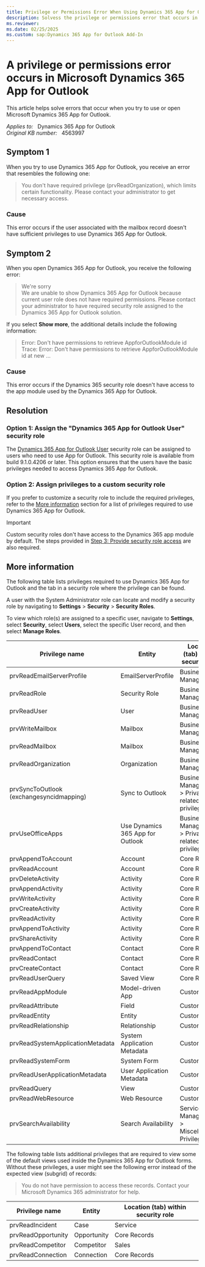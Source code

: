```yaml
---
title: Privilege or Permissions Error When Using Dynamics 365 App for Outlook
description: Solvess the privilege or permissions error that occurs in Microsoft Dynamics 365 App for Outlook.
ms.reviewer: 
ms.date: 02/25/2025
ms.custom: sap:Dynamics 365 App for Outlook Add-In
---
```

# A privilege or permissions error occurs in Microsoft Dynamics 365 App for Outlook

This article helps solve errors that occur when you try to use or open Microsoft Dynamics 365 App for Outlook.

_Applies to:_ &nbsp; Dynamics 365 App for Outlook  
_Original KB number:_ &nbsp; 4563997

## Symptom 1

When you try to use Dynamics 365 App for Outlook, you receive an error that resembles the following one:

> You don't have required privilege (prvReadOrganization), which limits certain functionality. Please contact your administrator to get necessary access.

### Cause

This error occurs if the user associated with the mailbox record doesn't have sufficient privileges to use Dynamics 365 App for Outlook.

## Symptom 2

When you open Dynamics 365 App for Outlook, you receive the following error:

> We're sorry  
> We are unable to show Dynamics 365 App for Outlook because current user role does not have required permissions. Please contact your administrator to have required security role assigned to the Dynamics 365 App for Outlook solution.

If you select **Show more**, the additional details include the following information:

> Error: Don't have permissions to retrieve AppforOutlookModule id  
> Trace: Error: Don't have permissions to retrieve AppforOutlookModule id at new ...

### Cause

This error occurs if the Dynamics 365 security role doesn't have access to the app module used by the Dynamics 365 App for Outlook.

## Resolution

### Option 1: Assign the "Dynamics 365 App for Outlook User" security role

The [Dynamics 365 App for Outlook User](/dynamics365/outlook-app/deploy-dynamics-365-app-for-outlook#provide-security-role-access) security role can be assigned to users who need to use App for Outlook. This security role is available from build 9.1.0.4206 or later. This option ensures that the users have the basic privileges needed to access Dynamics 365 App for Outlook.

### Option 2: Assign privileges to a custom security role

If you prefer to customize a security role to include the required privileges, refer to the [More information](#more-information) section for a list of privileges required to use Dynamics 365 App for Outlook.

> [!IMPORTANT]
> Custom security roles don't have access to the Dynamics 365 app module by default. The steps provided in [Step 3: Provide security role access](/dynamics365/outlook-app/deploy-dynamics-365-app-for-outlook#provide-security-role-access) are also required.

## More information

The following table lists privileges required to use Dynamics 365 App for Outlook and the tab in a security role where the privilege can be found.

A user with the System Administrator role can locate and modify a security role by navigating to **Settings** > **Security** > **Security Roles**.

To view which role(s) are assigned to a specific user, navigate to **Settings**, select **Security**, select **Users**, select the specific User record, and then select **Manage Roles**.

| Privilege name| Entity| Location (tab) within security role|
|---|---|---|
|prvReadEmailServerProfile|EmailServerProfile|Business Management|
|prvReadRole|Security Role|Business Management|
|prvReadUser|User|Business Management|
|prvWriteMailbox|Mailbox|Business Management|
|prvReadMailbox|Mailbox|Business Management|
|prvReadOrganization|Organization|Business Management|
|prvSyncToOutlook (exchangesyncidmapping)|Sync to Outlook|Business Management > Privacy-related privileges|
|prvUseOfficeApps|Use Dynamics 365 App for Outlook|Business Management > Privacy-related privileges|
|prvAppendToAccount|Account|Core Records|
|prvReadAccount|Account|Core Records|
|prvDeleteActivity|Activity|Core Records|
|prvAppendActivity|Activity|Core Records|
|prvWriteActivity|Activity|Core Records|
|prvCreateActivity|Activity|Core Records|
|prvReadActivity|Activity|Core Records|
|prvAppendToActivity|Activity|Core Records|
|prvShareActivity|Activity|Core Records|
|prvAppendToContact|Contact|Core Records|
|prvReadContact|Contact|Core Records|
|prvCreateContact|Contact|Core Records|
|prvReadUserQuery|Saved View|Core Records|
|prvReadAppModule|Model-driven App|Customization|
|prvReadAttribute|Field|Customization|
|prvReadEntity|Entity|Customization|
|prvReadRelationship|Relationship|Customization|
|prvReadSystemApplicationMetadata|System Application Metadata|Customization|
|prvReadSystemForm|System Form|Customization|
|prvReadUserApplicationMetadata|User Application Metadata|Customization|
|prvReadQuery|View|Customization|
|prvReadWebResource|Web Resource|Customization|
|prvSearchAvailability|Search Availability|Service Management > Miscellaneous Privileges|

The following table lists additional privileges that are required to view some of the default views used inside the Dynamics 365 App for Outlook forms. Without these privileges, a user might see the following error instead of the expected view (subgrid) of records:

> You do not have permission to access these records. Contact your Microsoft Dynamics 365 administrator for help.

| Privilege name| Entity| Location (tab) within security role|
|---|---|---|
|prvReadIncident|Case|Service|
|prvReadOpportunity|Opportunity|Core Records|
|prvReadCompetitor|Competitor|Sales|
|prvReadConnection|Connection|Core Records|
